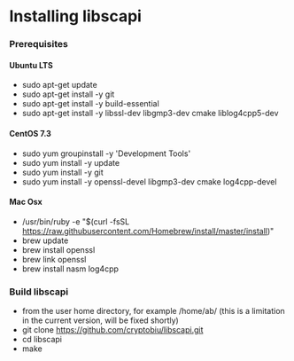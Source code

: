 # Installing libscapi

### Prerequisites

#### Ubuntu LTS
- sudo apt-get update
- sudo apt-get install -y git
- sudo apt-get install -y build-essential
- sudo apt-get install -y libssl-dev libgmp3-dev cmake liblog4cpp5-dev

#### CentOS 7.3
- sudo yum groupinstall -y 'Development Tools'
- sudo yum install -y update
- sudo yum install -y git
- sudo yum install -y openssl-devel libgmp3-dev cmake log4cpp-devel

#### Mac Osx
- /usr/bin/ruby -e "$(curl -fsSL https://raw.githubusercontent.com/Homebrew/install/master/install)"
- brew update
- brew install openssl
- brew link openssl
- brew install nasm log4cpp

### Build libscapi
- from the user home directory, for example /home/ab/ (this is a limitation in the current version, will be fixed shortly)
- git clone https://github.com/cryptobiu/libscapi.git
- cd libscapi
- make
